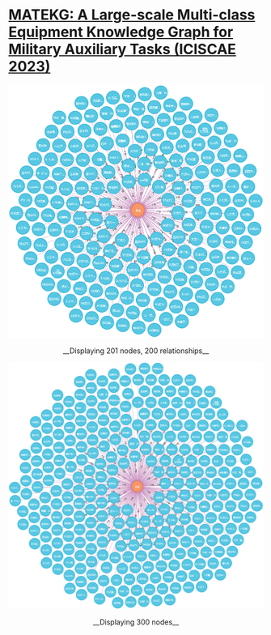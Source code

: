 # [MATEKG: A Large-scale Multi-class Equipment Knowledge Graph for Military Auxiliary Tasks (ICISCAE 2023)](https://ieeexplore.ieee.org/document/10393780)

<img src="figure/graph_200.png">
<p align="center">
  __Displaying 201 nodes, 200 relationships__
</p>

<img src="figure/graph_400.png">
<p align="center">
  __Displaying 300 nodes__
</p>
